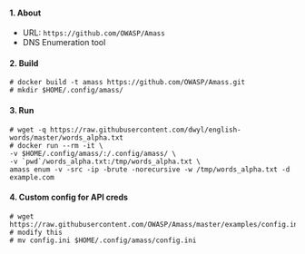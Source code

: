 #### 1. About

- URL: `https://github.com/OWASP/Amass`
- DNS Enumeration tool


#### 2. Build
```
# docker build -t amass https://github.com/OWASP/Amass.git
# mkdir $HOME/.config/amass/
```


#### 3. Run
```
# wget -q https://raw.githubusercontent.com/dwyl/english-words/master/words_alpha.txt
# docker run --rm -it \
-v $HOME/.config/amass/:/.config/amass/ \
-v `pwd`/words_alpha.txt:/tmp/words_alpha.txt \
amass enum -v -src -ip -brute -norecursive -w /tmp/words_alpha.txt -d example.com
```


#### 4. Custom config for API creds
```
# wget https://raw.githubusercontent.com/OWASP/Amass/master/examples/config.ini # modify this
# mv config.ini $HOME/.config/amass/config.ini
```
